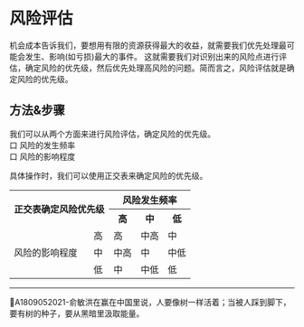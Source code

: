# 风险评估

机会成本告诉我们，要想用有限的资源获得最大的收益，就需要我们优先处理最可能会发生、影响(如亏损)最大的事件。
这就需要我们对识别出来的风险点进行评估，确定风险的优先级，然后优先处理高风险的问题。简而言之，风险评估就是确定风险的优先级。

## 方法&步骤
我们可以从两个方面来进行风险评估，确定风险的优先级。   
口 风险的发生频率   
口 风险的影响程度

具体操作时，我们可以使用正交表来确定风险的优先级。
<table>
	<tr>
		<th rowspan="2" colspan="2">正交表确定风险优先级</th>
		<th colspan="3">风险发生频率</th>
	</tr>
	<tr>
		<th>高</th>
		<th>中</th>
		<th>低</th>
	</tr>
	<tr>
		<td rowspan="3">风险的影响程度</td>
		<td>高</td>
		<td>高</td>
		<td>中高</td>
		<td>中</td>
	</tr>
	<tr>
		<td>中</td>
		<td>中高</td>
		<td>中</td>
		<td>中低</td>
	</tr>
	<tr>
		<td>低</td>
		<td>中</td>
		<td>中低</td>
		<td>低</td>
	</tr>
</table>


* * * 
:bell:A1809052021-俞敏洪在赢在中国里说，人要像树一样活着；当被人踩到脚下，要有树的种子，要从黑暗里汲取能量。

